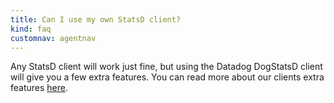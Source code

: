 ```yaml
---
title: Can I use my own StatsD client?
kind: faq
customnav: agentnav
---
```


Any StatsD client will work just fine, but using the Datadog DogStatsD client
will give you a few extra features. You can read more about our clients extra
features [here](/developers/dogstatsd/).